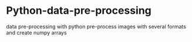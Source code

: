 # Python-data-pre-processing
data pre-processing with python
pre-process images with several formats and create numpy arrays
